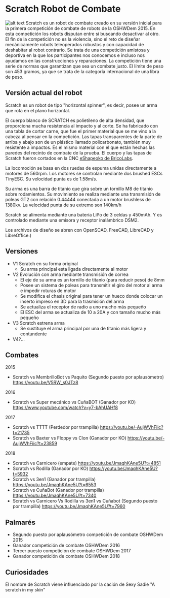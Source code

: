 # Scratch Robot de Combate
![alt text](./V4_2019/Fotos/00ScratchTrofeos.jpg)
Scratch es un robot de combate creado en su versión inicial para la primera competición de combate de robots de la OSHWDem 2015. 
En esta competición los robots disputan entre sí buscando desactivar al otro. El fin de la competición no es la violencia, sino el reto de diseñar mecánicamente robots teleoperados robustos y con capacidad de deshabitar al robot contrario. Se trata de una competición amistosa y deportiva en la que los participantes nos conocemos e incluso nos ayudamos en las construcciones y reparaciones. La competición tiene una serie de normas que garantizan que sea un combate justo. El límite de peso son 453 gramos, ya que se trata de la categoría internacional de una libra de peso.

## Versión actual del robot
Scratch es un robot de tipo "horizontal spinner", es decir, posee un arma que rota en el plano horizontal.

El cuerpo blanco de SCRATCH es polietileno de alta densidad, que proporciona mucha resistencia al impacto y al corte. Se ha fabricado con una tabla de cortar carne, que fue el primer material que se me vino a la cabeza al pensar en la competición. Las tapas transparentes de la parte de arriba y abajo son de un plástico llamado policarbonato, también muy resistente a impactos. Es el mismo material con el que están hechas las paredes del recinto de combate de la prueba.
El cuerpo y las tapas de Scratch fueron cortados en la CNC [eShapeoko de BricoLabs](https://bricolabs.cc/wiki/herramientas/eshapeoko).

La locomoción se basa en dos ruedas de espuma unidas directamente a motores de 560rpm. Los motores se controlan mediante dos brushed ESCs TinyESC. Su velocidad punta es de 1.58m/s.

Su arma es una barra de titanio que gira sobre un tornillo M8 de titanio sobre rodamientos. Su movimiento se realiza mediante una transmisión de poleas GT2 con relación 0.44444 conectada a un motor brushless de 1380kv. La velocidad punta de su extremo son 140km/h

Scratch se alimenta mediante una batería LiPo de 3 celdas y 450mAh. Y es controlado mediante una emisora y receptor inalámbrico DSM2.

Los archivos de diseño se abren con OpenSCAD, FreeCAD, LibreCAD y LibreOffice:)

## Versiones
* V1 Scratch en su forma original
  * Su arma principal esta ligada directamente al motor
* V2 Evolución con arma mediante transmisión de correa
  * El eje de su arma es un tornillo de titanio (para reducir peso) de 8mm
  * Posee un sistema de poleas para transmitir el giro del motor al arma e impedir roturas de motor
  * Se modifica el chasis original para tener un hueco donde colocar un inserto impreso en 3D para la trasmisión del arma
  * Se actualiza el receptor de radio a uno mucho más pequeño
  * El ESC del arma se actualiza de 10 a 20A y con tamaño mucho más pequeño
* V3 Scratch estrena arma
  * Se sustituye el arma principal por una de titanio más ligera y contundente
* V4?...

## Combates
2015
* Scratch vs MembrilloBot vs Paquito (Segundo puesto por aplausómetro) https://youtu.be/V5RW_s0JTz8

2016
* Scratch vs Super mecánico vs CuñaBOT (Ganador por KO) https://www.youtube.com/watch?v=y7-bAhUAHf8

2017
* Scratch vs TTTT (Perdedor por trampilla) https://youtu.be/-AujWVhFiic?t=21735
* Scratch vs Baxter vs Floppy vs Clon (Ganador por KO) https://youtu.be/-AujWVhFiic?t=23859

2018 
* Scratch vs Carnicero (empate) https://youtu.be/JmaqhKAne5U?t=4851
* Scratch vs Rodilla (Ganador por KO) https://youtu.be/JmaqhKAne5U?t=5932
* Scratch vs 3en1 (Ganador por trampilla) https://youtu.be/JmaqhKAne5U?t=6553
* Scratch vs CuñaBot (Ganador por trampilla) https://youtu.be/JmaqhKAne5U?t=7340
* Scratch vs Carnicero Vs Rodilla vs 3en1 vs Cuñabot (Segundo puesto por trampilla) https://youtu.be/JmaqhKAne5U?t=7960

## Palmarés
* Segundo puesto por aplausómetro competición de combate OSHWDem 2015
* Ganador competición de combate OSHWDem 2016
* Tercer puesto competición de combate OSHWDem 2017
* Ganador competición de combate OSHWDem 2018

## Curiosidades
El nombre de Scratch viene influenciado por la cación de Sexy Sadie "A scratch in my skin"
